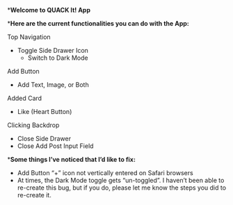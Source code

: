 ***Welcome to QUACK It! App**

***Here are the current functionalities you can do with the App:**

Top Navigation
- Toggle Side Drawer Icon
    - Switch to Dark Mode

Add Button
- Add Text, Image, or Both

Added Card
- Like (Heart Button)

Clicking Backdrop
- Close Side Drawer
- Close Add Post Input Field

***Some things I’ve noticed that I’d like to fix:**
- Add Button “+” icon not vertically entered on Safari browsers
- At times, the Dark Mode toggle gets “un-toggled”. I haven’t been able to re-create this bug, but if you do, please let me know the steps you did to re-create it. 
